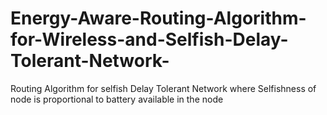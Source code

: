 # Energy-Aware-Routing-Algorithm-for-Wireless-and-Selfish-Delay-Tolerant-Network-
Routing Algorithm for selfish Delay Tolerant Network where Selfishness of node is proportional to battery available in the node
